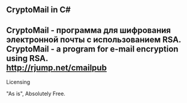 CryptoMail in C#
---------------------------
CryptoMail - программа для шифрования электронной почты с использованием RSA.<br>
CryptoMail - a program for e-mail encryption using RSA.
<br><a href="http://rjump.net/cmailpub">http://rjump.net/cmailpub</a>
--------------------------
Licensing

"As is", Absolutely Free.
